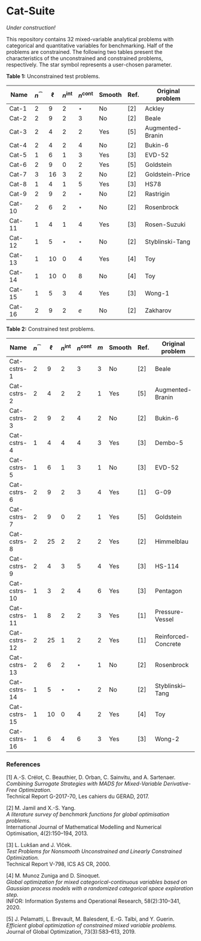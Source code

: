 # Cat-Suite
*Under construction!*

This repository contains 32 mixed-variable analytical problems with categorical and quantitative variables for benchmarking. Half of the problems are constrained. 
The following two tables present the characteristics of the unconstrained and constrained problems, respectively. The star symbol represents a user-chosen parameter. 

**Table 1:** Unconstrained test problems.

| Name    | $n^{\cat}$ | $\ell$ | $n^{\text{int}}$ | $n^{\text{cont}}$ | Smooth | Ref. | Original problem     |
|---------|------------|--------|------------------|--------------------|--------|------|----------------------|
| Cat-1   | 2          | 9      | 2                | $\star$            | No     | [2]  | Ackley              |
| Cat-2   | 2          | 9      | 2                | 3                  | No     | [2]  | Beale               |
| Cat-3   | 2          | 4      | 2                | 2                  | Yes    | [5]  | Augmented-Branin    |
| Cat-4   | 2          | 4      | 2                | 4                  | No     | [2]  | Bukin-6             |
| Cat-5   | 1          | 6      | 1                | 3                  | Yes    | [3]  | EVD-52              |
| Cat-6   | 2          | 9      | 0                | 2                  | Yes    | [5]  | Goldstein           |
| Cat-7   | 3          | 16     | 3                | 2                  | No     | [2]  | Goldstein-Price     |
| Cat-8   | 1          | 4      | 1                | 5                  | Yes    | [3]  | HS78                |
| Cat-9   | 2          | 9      | 2                | $\star$            | No     | [2]  | Rastrigin           |
| Cat-10  | 2          | 6      | 2                | $\star$            | No     | [2]  | Rosenbrock          |
| Cat-11  | 1          | 4      | 1                | 4                  | Yes    | [3]  | Rosen-Suzuki        |
| Cat-12  | 1          | 5      | $\star$          | $\star$            | No     | [2]  | Styblinski-Tang     |
| Cat-13  | 1          | 10     | 0                | 4                  | Yes    | [4]  | Toy                 |
| Cat-14  | 1          | 10     | 0                | 8                  | No     | [4]  | Toy                 |
| Cat-15  | 1          | 5      | 3                | 4                  | Yes    | [3]  | Wong-1              |
| Cat-16  | 2          | 9      | 2                | $e$                | No     | [2]  | Zakharov            |


**Table 2:** Constrained test problems.

| Name          | $n^{\cat}$ | $\ell$ | $n^{\text{int}}$ | $n^{\text{cont}}$ | $m$ | Smooth | Ref. | Original problem       |
|---------------|------------|--------|------------------|--------------------|-----|--------|------|------------------------|
| Cat-cstrs-1   | 2          | 9      | 2                | 3                  | 3   | No     | [2]  | Beale                 |
| Cat-cstrs-2   | 2          | 4      | 2                | 2                  | 1   | Yes    | [5]  | Augmented-Branin      |
| Cat-cstrs-3   | 2          | 9      | 2                | 4                  | 2   | No     | [2]  | Bukin-6               |
| Cat-cstrs-4   | 1          | 4      | 4                | 4                  | 3   | Yes    | [3]  | Dembo-5               |
| Cat-cstrs-5   | 1          | 6      | 1                | 3                  | 1   | No     | [3]  | EVD-52                |
| Cat-cstrs-6   | 2          | 9      | 2                | 3                  | 4   | Yes    | [1]  | G-09                  |
| Cat-cstrs-7   | 2          | 9      | 0                | 2                  | 1   | Yes    | [5]  | Goldstein             |
| Cat-cstrs-8   | 2          | 25     | 2                | 2                  | 2   | Yes    | [2]  | Himmelblau            |
| Cat-cstrs-9   | 2          | 4      | 3                | 5                  | 4   | Yes    | [3]  | HS-114                |
| Cat-cstrs-10  | 1          | 3      | 2                | 4                  | 6   | Yes    | [3]  | Pentagon              |
| Cat-cstrs-11  | 1          | 8      | 2                | 2                  | 3   | Yes    | [1]  | Pressure-Vessel       |
| Cat-cstrs-12  | 2          | 25     | 1                | 2                  | 2   | Yes    | [1]  | Reinforced-Concrete   |
| Cat-cstrs-13  | 2          | 6      | 2                | $\star$            | 1   | No     | [2]  | Rosenbrock            |
| Cat-cstrs-14  | 1          | 5      | $\star$          | $\star$            | 2   | No     | [2]  | Styblinski–Tang       |
| Cat-cstrs-15  | 1          | 10     | 0                | 4                  | 2   | Yes    | [4]  | Toy                   |
| Cat-cstrs-16  | 1          | 6      | 4                | 6                  | 3   | Yes    | [3]  | Wong-2                |

### References

[1] A.-S. Crélot, C. Beauthier, D. Orban, C. Sainvitu, and A. Sartenaer.  
*Combining Surrogate Strategies with MADS for Mixed-Variable Derivative-Free Optimization.*  
Technical Report G-2017-70, Les cahiers du GERAD, 2017.

[2] M. Jamil and X.-S. Yang.  
*A literature survey of benchmark functions for global optimisation problems.*  
International Journal of Mathematical Modelling and Numerical Optimisation, 4(2):150–194, 2013.

[3] L. Lukšan and J. Vlček.  
*Test Problems for Nonsmooth Unconstrained and Linearly Constrained Optimization.*  
Technical Report V-798, ICS AS CR, 2000.

[4] M. Munoz Zuniga and D. Sinoquet.  
*Global optimization for mixed categorical-continuous variables based on Gaussian process models with a randomized categorical space exploration step.*  
INFOR: Information Systems and Operational Research, 58(2):310–341, 2020.

[5] J. Pelamatti, L. Brevault, M. Balesdent, E.-G. Talbi, and Y. Guerin.  
*Efficient global optimization of constrained mixed variable problems.*  
Journal of Global Optimization, 73(3):583–613, 2019.
